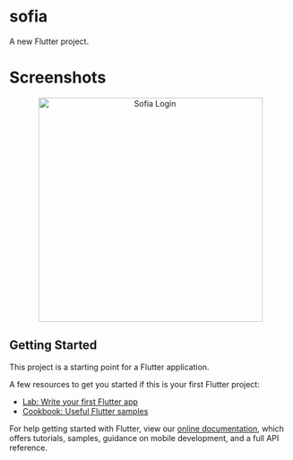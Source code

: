# sofia

A new Flutter project.

# Screenshots

<p align="center">
  <img width="400" src="https://github.com/sbis04/Sofia/raw/master/screenshots/sofia_login.png" alt="Sofia Login" />
</p>

## Getting Started

This project is a starting point for a Flutter application.

A few resources to get you started if this is your first Flutter project:

- [Lab: Write your first Flutter app](https://flutter.dev/docs/get-started/codelab)
- [Cookbook: Useful Flutter samples](https://flutter.dev/docs/cookbook)

For help getting started with Flutter, view our
[online documentation](https://flutter.dev/docs), which offers tutorials,
samples, guidance on mobile development, and a full API reference.
